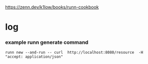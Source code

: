 https://zenn.dev/k1low/books/runn-cookbook


# log

### example runn generate command

```
runn new --and-run -- curl  http://localhost:8080/resource  -H "accept: application/json"
```